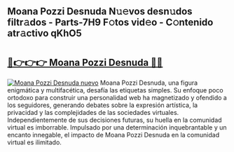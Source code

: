 ## Moana Pozzi Desnuda N𝚞𝚎vos desn𝚞dos filtr𝚊dos - Parts-7H9 F𝚘tos vid𝚎o - C𝚘ntenido atr𝚊ctivo qKhO5

# <h2><a href="http://mb65lm.tromn.icu/?c=Moana+Pozzi+Desnuda">🔗👉👉👉 Moana Pozzi Desnuda 🔗🔗</a></h2>

[![Moana Pozzi Desnuda nuevo](https://i.imgur.com/pEAQMta.gif)](http://mb65lm.tromn.icu/?c=Moana+Pozzi+Desnuda)
Moana Pozzi Desnuda, una figura enigmática y multifacética, desafía las etiquetas simples. Su enfoque poco ortodoxo para construir una personalidad web ha magnetizado y ofendido a los seguidores, generando debates sobre la expresión artística, la privacidad y las complejidades de las sociedades virtuales. Independientemente de sus decisiones futuras, su huella en la comunidad virtual es imborrable. Impulsado por una determinación inquebrantable y un encanto innegable, el impacto de Moana Pozzi Desnuda en la comunidad virtual es ilimitado.
